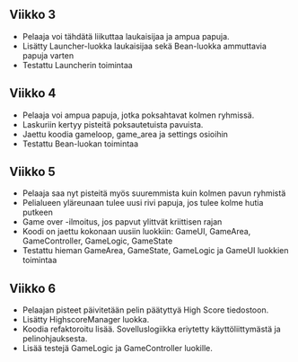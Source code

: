## Viikko 3
* Pelaaja voi tähdätä liikuttaa laukaisijaa ja ampua papuja.
* Lisätty Launcher-luokka laukaisijaa sekä Bean-luokka ammuttavia papuja varten
* Testattu Launcherin toimintaa


## Viikko 4
* Pelaaja voi ampua papuja, jotka poksahtavat kolmen ryhmissä.
* Laskuriin kertyy pisteitä poksautetuista pavuista.
* Jaettu koodia gameloop, game_area ja settings osioihin
* Testattu Bean-luokan toimintaa

## Viikko 5
* Pelaaja saa nyt pisteitä myös suuremmista kuin kolmen pavun ryhmistä
* Pelialueen yläreunaan tulee uusi rivi papuja, jos tulee kolme hutia putkeen
* Game over -ilmoitus, jos papvut ylittvät kriittisen rajan
* Koodi on jaettu kokonaan uusiin luokkiin: GameUI, GameArea, GameController, GameLogic, GameState
* Testattu hieman GameArea, GameState, GameLogic ja GameUI luokkien toimintaa

## Viikko 6
* Pelaajan pisteet päivitetään pelin päätyttyä High Score tiedostoon.
* Lisätty HighscoreManager luokka.
* Koodia refaktoroitu lisää. Sovelluslogiikka eriytetty käyttöliittymästä ja pelinohjauksesta.
* Lisää testejä GameLogic ja GameController luokille.
